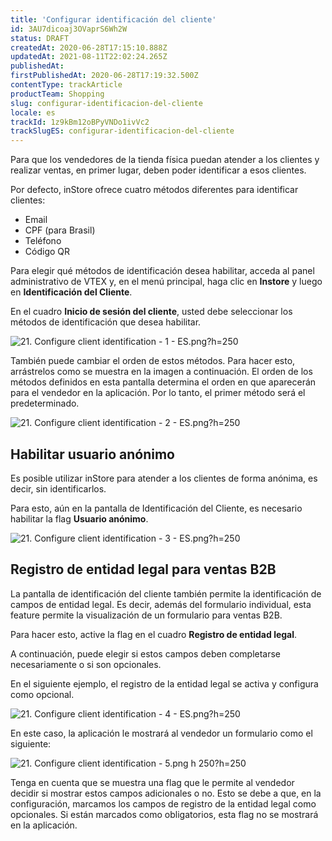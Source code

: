 ```yaml
---
title: 'Configurar identificación del cliente'
id: 3AU7dicoaj3OVaprS6Wh2W
status: DRAFT
createdAt: 2020-06-28T17:15:10.888Z
updatedAt: 2021-08-11T22:02:24.265Z
publishedAt: 
firstPublishedAt: 2020-06-28T17:19:32.500Z
contentType: trackArticle
productTeam: Shopping
slug: configurar-identificacion-del-cliente
locale: es
trackId: 1z9kBm12oBPyVNDo1ivVc2
trackSlugES: configurar-identificacion-del-cliente
---
```


Para que los vendedores de la tienda física puedan atender a los clientes y realizar ventas, en primer lugar, deben poder identificar a esos clientes.

Por defecto, inStore ofrece cuatro métodos diferentes para identificar clientes:
- Email
- CPF (para Brasil)
- Teléfono
- Código QR

Para elegir qué métodos de identificación desea habilitar, acceda al panel administrativo de VTEX y, en el menú principal, haga clic en __Instore__ y luego en __Identificación del Cliente__.

En el cuadro __Inicio de sesión del cliente__, usted debe seleccionar los métodos de identificación que desea habilitar.

![21. Configure client identification - 1 - ES.png?h=250](//images.ctfassets.net/alneenqid6w5/4efcT1xJ2naRxi5pUykS1M/4f9e6cd6f793a6126e956cbd023863e4/21._Configure_client_identification_-_1_-_ES.png_h_250)

También puede cambiar el orden de estos métodos. Para hacer esto, arrástrelos como se muestra en la imagen a continuación. El orden de los métodos definidos en esta pantalla determina el orden en que aparecerán para el vendedor en la aplicación. Por lo tanto, el primer método será el predeterminado.

![21. Configure client identification - 2 - ES.png?h=250](//images.ctfassets.net/alneenqid6w5/1oZXmjWc7ii8yirafQiiEQ/50cc598d8e315665968919c04bdd1164/21._Configure_client_identification_-_2_-_ES.png_h_250)

## Habilitar usuario anónimo

Es posible utilizar inStore para atender a los clientes de forma anónima, es decir, sin identificarlos.

Para esto, aún en la pantalla de Identificación del Cliente, es necesario habilitar la flag __Usuario anónimo__.

![21. Configure client identification - 3 - ES.png?h=250](//images.ctfassets.net/alneenqid6w5/5rkF0v7jr91rGCQsbIgAGV/73dd9f1c038c42bef465e4507152f05f/21._Configure_client_identification_-_3_-_ES.png_h_250)

## Registro de entidad legal para ventas B2B

La pantalla de identificación del cliente también permite la identificación de campos de entidad legal. Es decir, además del formulario individual, esta feature permite la visualización de un formulario para ventas B2B.

Para hacer esto, active la flag en el cuadro __Registro de entidad legal__.

A continuación, puede elegir si estos campos deben completarse necesariamente o si son opcionales.

En el siguiente ejemplo, el registro de la entidad legal se activa y configura como opcional.

![21. Configure client identification - 4 - ES.png?h=250](//images.ctfassets.net/alneenqid6w5/6AidakHNTZAZxB9ygG14aF/310070d0cf327cd90c1915dbb05b7e4f/21._Configure_client_identification_-_4_-_ES.png_h_250)

En este caso, la aplicación le mostrará al vendedor un formulario como el siguiente:

![21. Configure client identification - 5.png h 250?h=250](//images.ctfassets.net/alneenqid6w5/1wjA3eb0wgoeVsnq3Bgl17/aa10e2401c309494320033a556b323f4/21._Configure_client_identification_-_5.png_h_250_h_250)

Tenga en cuenta que se muestra una flag que le permite al vendedor decidir si mostrar estos campos adicionales o no. Esto se debe a que, en la configuración, marcamos los campos de registro de la entidad legal como opcionales. Si están marcados como obligatorios, esta flag no se mostrará en la aplicación.
